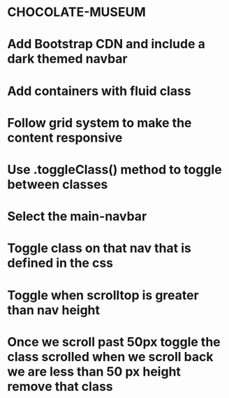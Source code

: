 # CHOCOLATE-MUSEUM
# Add Bootstrap CDN and include a dark themed navbar
# Add containers with fluid class
# Follow grid system to make the content responsive
# Use .toggleClass() method to toggle between classes
# Select the main-navbar 
# Toggle class on that nav that is defined in the css
# Toggle when scrolltop is greater than nav height
# Once we scroll past 50px toggle the class scrolled when we scroll back we are less than 50 px height remove that class
